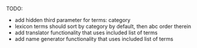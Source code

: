 TODO:
- add hidden third parameter for terms: category
- lexicon terms should sort by category by default, then abc order therein
- add translator functionality that uses included list of terms
- add name generator functionality that uses included list of terms
